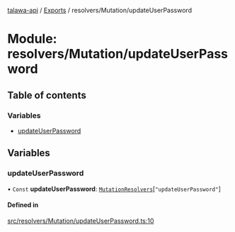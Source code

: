 [talawa-api](../README.md) / [Exports](../modules.md) / resolvers/Mutation/updateUserPassword

# Module: resolvers/Mutation/updateUserPassword

## Table of contents

### Variables

- [updateUserPassword](resolvers_Mutation_updateUserPassword.md#updateuserpassword)

## Variables

### updateUserPassword

• `Const` **updateUserPassword**: [`MutationResolvers`](types_generatedGraphQLTypes.md#mutationresolvers)[``"updateUserPassword"``]

#### Defined in

[src/resolvers/Mutation/updateUserPassword.ts:10](https://github.com/PalisadoesFoundation/talawa-api/blob/3a8a11a/src/resolvers/Mutation/updateUserPassword.ts#L10)
